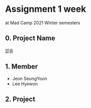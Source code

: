 # Assignment 1 week
at Mad Camp 2021 Winter semesters

## 0. Project Name
없음

## 1. Member
- Jeon SeungYoon
- Lee Hyewon

## 2. Project

    